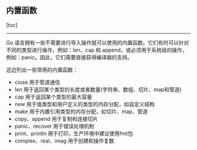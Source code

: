 ## 内置函数

[toc]

---

Go 语言拥有一些不需要进行导入操作就可以使用的内置函数。它们有时可以针对不同的类型进行操作，例如：len、cap 和 append，或必须用于系统级的操作，例如：panic。因此，它们需要直接获得编译器的支持。

这边列出一些常用的内置函数：

- close 用于管道通信
- len 用于返回某个类型的长度或者数量(字符串、数组、切片、map和管道)
- cap 用于返回某个类型的最大容量
- new 用于值类型和用户定义的类型的内存分配，如自定义结构
- make 用于内置引用类型的内存分配，如切片、map、管道
- copy、append 用于复制和连接切片
- panic、recover 用于错误处理机制
- print、println 用于打印，生产环境中建议使用fmt包
- complex、real、imag 用于创建和操作复数
